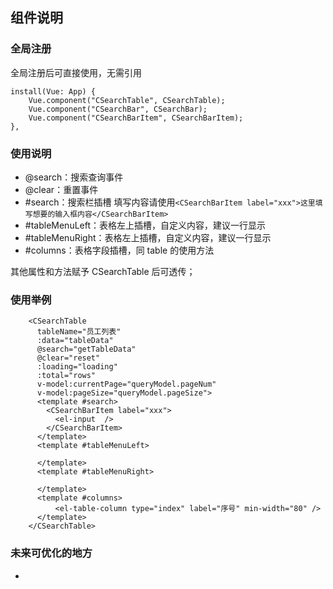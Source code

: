 <!--
 * @Author: pzy 1012839072@qq.com
 * @Date: 2024-03-29 11:41:20
 * @LastEditors: pzy 1012839072@qq.com
 * @LastEditTime: 2024-03-29 17:40:15
 * @Description: 
-->


## 组件说明

### 全局注册

全局注册后可直接使用，无需引用

```
install(Vue: App) {
	Vue.component("CSearchTable", CSearchTable);
	Vue.component("CSearchBar", CSearchBar);
	Vue.component("CSearchBarItem", CSearchBarItem);
},
```

### 使用说明

- @search：搜索查询事件
- @clear：重置事件
- #search：搜索栏插槽
  填写内容请使用`<CSearchBarItem label="xxx">这里填写想要的输入框内容</CSearchBarItem>`
- #tableMenuLeft：表格左上插槽，自定义内容，建议一行显示
- #tableMenuRight：表格左上插槽，自定义内容，建议一行显示
- #columns：表格字段插槽，同 table 的使用方法

其他属性和方法赋予 CSearchTable 后可透传；

### 使用举例

```
    <CSearchTable
      tableName="员工列表"
      :data="tableData"
      @search="getTableData"
      @clear="reset"
      :loading="loading"
      :total="rows"
      v-model:currentPage="queryModel.pageNum"
      v-model:pageSize="queryModel.pageSize">
      <template #search>
        <CSearchBarItem label="xxx">
          <el-input  />
        </CSearchBarItem>
      </template>
      <template #tableMenuLeft>

      </template>
      <template #tableMenuRight>

      </template>
      <template #columns>
          <el-table-column type="index" label="序号" min-width="80" />
      </template>
    </CSearchTable>
```

### 未来可优化的地方

- 
